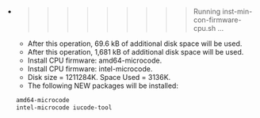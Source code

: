 * >>>>>>>>> Running inst-min-con-firmware-cpu.sh ...
  * After this operation, 69.6 kB of additional disk space will be used.
  * After this operation, 1,681 kB of additional disk space will be used.
  * Install CPU firmware: amd64-microcode.
  * Install CPU firmware: intel-microcode.
  * Disk size = 1211284K. Space Used = 3136K.
  * The following NEW packages will be installed:
  ```bash
  amd64-microcode
  intel-microcode iucode-tool
  ```
